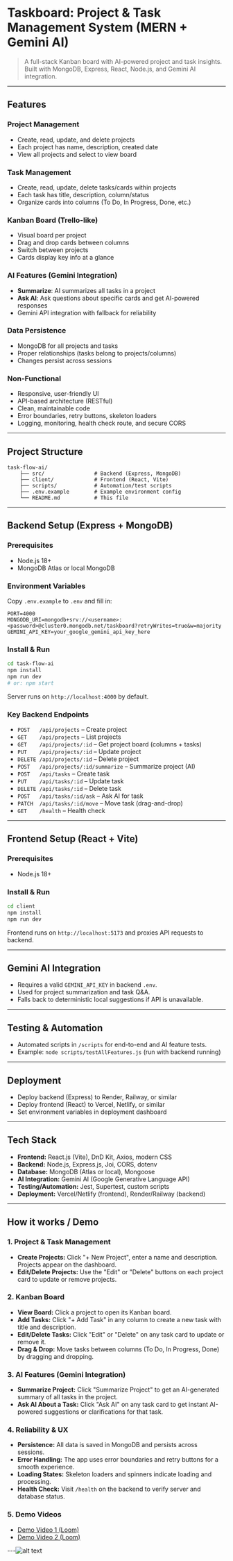 # Taskboard: Project & Task Management System (MERN + Gemini AI)

> A full-stack Kanban board with AI-powered project and task insights. Built with MongoDB, Express, React, Node.js, and Gemini AI integration.

---

## Features

### Project Management

- Create, read, update, and delete projects
- Each project has name, description, created date
- View all projects and select to view board

### Task Management

- Create, read, update, delete tasks/cards within projects
- Each task has title, description, column/status
- Organize cards into columns (To Do, In Progress, Done, etc.)

### Kanban Board (Trello-like)

- Visual board per project
- Drag and drop cards between columns
- Switch between projects
- Cards display key info at a glance

### AI Features (Gemini Integration)

- **Summarize**: AI summarizes all tasks in a project
- **Ask AI**: Ask questions about specific cards and get AI-powered responses
- Gemini API integration with fallback for reliability

### Data Persistence

- MongoDB for all projects and tasks
- Proper relationships (tasks belong to projects/columns)
- Changes persist across sessions

### Non-Functional

- Responsive, user-friendly UI
- API-based architecture (RESTful)
- Clean, maintainable code
- Error boundaries, retry buttons, skeleton loaders
- Logging, monitoring, health check route, and secure CORS

---

## Project Structure

```
task-flow-ai/
	├── src/                # Backend (Express, MongoDB)
	├── client/             # Frontend (React, Vite)
	├── scripts/            # Automation/test scripts
	├── .env.example        # Example environment config
	└── README.md           # This file
```

---

## Backend Setup (Express + MongoDB)

### Prerequisites

- Node.js 18+
- MongoDB Atlas or local MongoDB

### Environment Variables

Copy `.env.example` to `.env` and fill in:

```
PORT=4000
MONGODB_URI=mongodb+srv://<username>:<password>@cluster0.mongodb.net/taskboard?retryWrites=true&w=majority
GEMINI_API_KEY=your_google_gemini_api_key_here
```

### Install & Run

```sh
cd task-flow-ai
npm install
npm run dev
# or: npm start
```

Server runs on `http://localhost:4000` by default.

### Key Backend Endpoints

- `POST   /api/projects` – Create project
- `GET    /api/projects` – List projects
- `GET    /api/projects/:id` – Get project board (columns + tasks)
- `PUT    /api/projects/:id` – Update project
- `DELETE /api/projects/:id` – Delete project
- `POST   /api/projects/:id/summarize` – Summarize project (AI)
- `POST   /api/tasks` – Create task
- `PUT    /api/tasks/:id` – Update task
- `DELETE /api/tasks/:id` – Delete task
- `POST   /api/tasks/:id/ask` – Ask AI for task
- `PATCH  /api/tasks/:id/move` – Move task (drag-and-drop)
- `GET    /health` – Health check

---

## Frontend Setup (React + Vite)

### Prerequisites

- Node.js 18+

### Install & Run

```sh
cd client
npm install
npm run dev
```

Frontend runs on `http://localhost:5173` and proxies API requests to backend.

---

## Gemini AI Integration

- Requires a valid `GEMINI_API_KEY` in backend `.env`.
- Used for project summarization and task Q&A.
- Falls back to deterministic local suggestions if API is unavailable.

---

## Testing & Automation

- Automated scripts in `/scripts` for end-to-end and AI feature tests.
- Example: `node scripts/testAllFeatures.js` (run with backend running)

---

## Deployment

- Deploy backend (Express) to Render, Railway, or similar
- Deploy frontend (React) to Vercel, Netlify, or similar
- Set environment variables in deployment dashboard

---

## Tech Stack

- **Frontend:** React.js (Vite), DnD Kit, Axios, modern CSS
- **Backend:** Node.js, Express.js, Joi, CORS, dotenv
- **Database:** MongoDB (Atlas or local), Mongoose
- **AI Integration:** Gemini AI (Google Generative Language API)
- **Testing/Automation:** Jest, Supertest, custom scripts
- **Deployment:** Vercel/Netlify (frontend), Render/Railway (backend)

---

## How it works / Demo

### 1. Project & Task Management

- **Create Projects:** Click "+ New Project", enter a name and description. Projects appear on the dashboard.
- **Edit/Delete Projects:** Use the "Edit" or "Delete" buttons on each project card to update or remove projects.

### 2. Kanban Board

- **View Board:** Click a project to open its Kanban board.
- **Add Tasks:** Click "+ Add Task" in any column to create a new task with title and description.
- **Edit/Delete Tasks:** Click "Edit" or "Delete" on any task card to update or remove it.
- **Drag & Drop:** Move tasks between columns (To Do, In Progress, Done) by dragging and dropping.

### 3. AI Features (Gemini Integration)

- **Summarize Project:** Click "Summarize Project" to get an AI-generated summary of all tasks in the project.
- **Ask AI About a Task:** Click "Ask AI" on any task card to get instant AI-powered suggestions or clarifications for that task.

### 4. Reliability & UX

- **Persistence:** All data is saved in MongoDB and persists across sessions.
- **Error Handling:** The app uses error boundaries and retry buttons for a smooth experience.
- **Loading States:** Skeleton loaders and spinners indicate loading and processing.
- **Health Check:** Visit `/health` on the backend to verify server and database status.

### 5. Demo Videos

- [Demo Video 1 (Loom)](https://www.loom.com/share/b500f1a07cbc4bd0932fcf01bbed2970?sid=ea485063-18d0-4b04-8ce7-29ffee129be4)
- [Demo Video 2 (Loom)](https://www.loom.com/share/a683fb4337794a4787fd24efa6292a80?sid=07e4cd61-efb1-4b11-8b91-457a20870964)

---![alt text](<Untitled diagram-2025-10-19-193211.png>)
